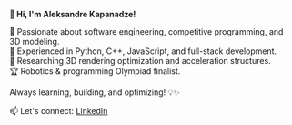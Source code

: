 **👋 Hi, I'm Aleksandre Kapanadze!**  

🚀 Passionate about software engineering, competitive programming, and 3D modeling.  
🎯 Experienced in Python, C++, JavaScript, and full-stack development.  
🔬 Researching 3D rendering optimization and acceleration structures.  
🏆 Robotics & programming Olympiad finalist.  

Always learning, building, and optimizing! 💡✨  

📫 Let's connect: [LinkedIn](https://linkedin.com/in/kapanadze-alexander/)
